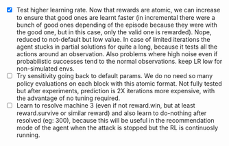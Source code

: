 - [x] Test higher learning rate. Now that rewards are atomic, we can increase to ensure that good ones are learnt faster (in incremental there were a bunch of good ones depending of the episode because they were with the good one, but in this case, only the valid one is rewarded). Nope, reduced to not-default but low value. In case of limited iterations the agent stucks in partial solutions for quite a long, because it tests all the actions around an observation. Also problems where high noise even if probabilistic successes tend to the normal observations. keep LR low for non-simulated envs.
- [ ] Try sensitivity going back to default params. We do no need so many policy evaluations on each block with this atomic format. Not fully tested but after experiments, prediction is 2X iterations more expensive, with the advantage of no tuning required.
- [ ] Learn to resolve machine 3 (even if not reward.win, but at least reward.survive or similar reward) and also learn to do-nothing after resolved (eg: 300), because this will be useful in the recommendation mode of the agent when the attack is stopped but the RL is continuosly running.